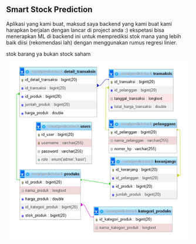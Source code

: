 ## Smart Stock Prediction
Aplikasi yang kami buat, maksud saya backend yang kami buat kami harapkan berjalan dengan lancar di project anda :)
ekspetasi bisa menerapkan ML di backend ini untuk memprediksi stok mana yang lebih baik diisi (rekomendasi lah)
dengan menggunakan rumus regresi linier.


stok barang ya bukan stock saham

<img src="https://github.com/syauqqii/SmartStockPrediction/blob/main/Others/Screenshot%20(752).png">
